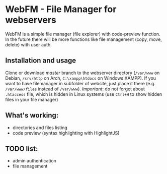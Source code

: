 # WebFM - File Manager for webservers
WebFM is a simple file manager (file explorer) with code-preview function. In the future there will be more functions like file management (copy, move, delete) with user auth.

## Installation and usage
Clone or download _master_ branch to the webserver directory (`/var/www` on Debian, `/srv/http` on Arch, `C:\xampp\htdocs` on Windows XAMPP). If you want to have filemanager in subfolder of website, just place it there (e.g. `/var/www/files` instead of `/var/www`).
*Important*: do not forget about `.htaccess` file, which is hidden in Linux systems (use `Ctrl+H` to show hidden files in your file manager)

## What's working:
- directories and files listing
- code preview (syntax highlighting with HighlightJS)

## TODO list:
- admin authentication
- file management